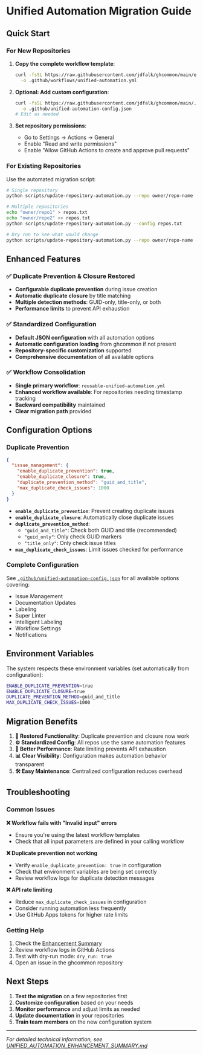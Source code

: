 # Unified Automation Migration Guide

## Quick Start

### For New Repositories

1. **Copy the complete workflow template**:

   ```bash
   curl -fsSL https://raw.githubusercontent.com/jdfalk/ghcommon/main/examples/workflows/unified-automation-complete.yml \
     -o .github/workflows/unified-automation.yml
   ```

2. **Optional: Add custom configuration**:

   ```bash
   curl -fsSL https://raw.githubusercontent.com/jdfalk/ghcommon/main/.github/unified-automation-config.json \
     -o .github/unified-automation-config.json
   # Edit as needed
   ```

3. **Set repository permissions**:
   - Go to Settings → Actions → General
   - Enable "Read and write permissions"
   - Enable "Allow GitHub Actions to create and approve pull requests"

### For Existing Repositories

Use the automated migration script:

```bash
# Single repository
python scripts/update-repository-automation.py --repo owner/repo-name

# Multiple repositories
echo "owner/repo1" > repos.txt
echo "owner/repo2" >> repos.txt
python scripts/update-repository-automation.py --config repos.txt

# Dry run to see what would change
python scripts/update-repository-automation.py --repo owner/repo-name --dry-run
```

## Enhanced Features

### ✅ Duplicate Prevention & Closure Restored

- **Configurable duplicate prevention** during issue creation
- **Automatic duplicate closure** by title matching
- **Multiple detection methods**: GUID-only, title-only, or both
- **Performance limits** to prevent API exhaustion

### ✅ Standardized Configuration

- **Default JSON configuration** with all automation options
- **Automatic configuration loading** from ghcommon if not present
- **Repository-specific customization** supported
- **Comprehensive documentation** of all available options

### ✅ Workflow Consolidation

- **Single primary workflow**: `reusable-unified-automation.yml`
- **Enhanced workflow available**: For repositories needing timestamp tracking
- **Backward compatibility** maintained
- **Clear migration path** provided

## Configuration Options

### Duplicate Prevention

```json
{
  "issue_management": {
    "enable_duplicate_prevention": true,
    "enable_duplicate_closure": true,
    "duplicate_prevention_method": "guid_and_title",
    "max_duplicate_check_issues": 1000
  }
}
```

- **`enable_duplicate_prevention`**: Prevent creating duplicate issues
- **`enable_duplicate_closure`**: Automatically close duplicate issues
- **`duplicate_prevention_method`**:
  - `"guid_and_title"`: Check both GUID and title (recommended)
  - `"guid_only"`: Only check GUID markers
  - `"title_only"`: Only check issue titles
- **`max_duplicate_check_issues`**: Limit issues checked for performance

### Complete Configuration

See
[`.github/unified-automation-config.json`](.github/unified-automation-config.json)
for all available options covering:

- Issue Management
- Documentation Updates
- Labeling
- Super Linter
- Intelligent Labeling
- Workflow Settings
- Notifications

## Environment Variables

The system respects these environment variables (set automatically from
configuration):

```bash
ENABLE_DUPLICATE_PREVENTION=true
ENABLE_DUPLICATE_CLOSURE=true
DUPLICATE_PREVENTION_METHOD=guid_and_title
MAX_DUPLICATE_CHECK_ISSUES=1000
```

## Migration Benefits

1. **🔄 Restored Functionality**: Duplicate prevention and closure now work
2. **⚙️ Standardized Config**: All repos use the same automation features
3. **🚀 Better Performance**: Rate limiting prevents API exhaustion
4. **📊 Clear Visibility**: Configuration makes automation behavior transparent
5. **🛠 Easy Maintenance**: Centralized configuration reduces overhead

## Troubleshooting

### Common Issues

**❌ Workflow fails with "Invalid input" errors**

- Ensure you're using the latest workflow templates
- Check that all input parameters are defined in your calling workflow

**❌ Duplicate prevention not working**

- Verify `enable_duplicate_prevention: true` in configuration
- Check that environment variables are being set correctly
- Review workflow logs for duplicate detection messages

**❌ API rate limiting**

- Reduce `max_duplicate_check_issues` in configuration
- Consider running automation less frequently
- Use GitHub Apps tokens for higher rate limits

### Getting Help

1. Check the [Enhancement Summary](UNIFIED_AUTOMATION_ENHANCEMENT_SUMMARY.md)
2. Review workflow logs in GitHub Actions
3. Test with dry-run mode: `dry_run: true`
4. Open an issue in the ghcommon repository

## Next Steps

1. **Test the migration** on a few repositories first
2. **Customize configuration** based on your needs
3. **Monitor performance** and adjust limits as needed
4. **Update documentation** in your repositories
5. **Train team members** on the new configuration system

---

_For detailed technical information, see
[UNIFIED_AUTOMATION_ENHANCEMENT_SUMMARY.md](UNIFIED_AUTOMATION_ENHANCEMENT_SUMMARY.md)_
